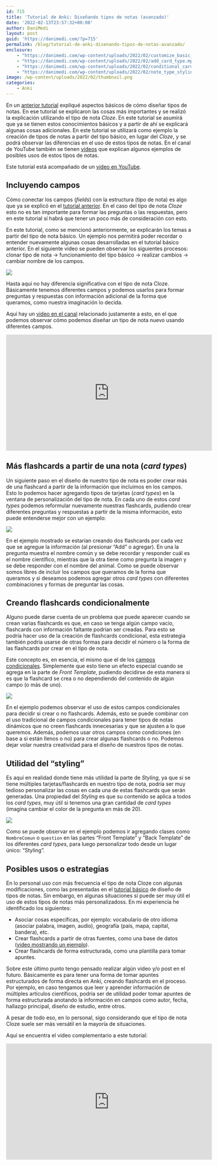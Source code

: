```yaml
---
id: 715
title: 'Tutorial de Anki: Diseñando tipos de notas (avanzado)'
date: '2022-02-13T23:57:32+00:00'
author: DaniMedi
layout: post
guid: 'https://danimedi.com/?p=715'
permalink: /blog/tutorial-de-anki-disenando-tipos-de-notas-avanzado/
enclosure:
    - "https://danimedi.com/wp-content/uploads/2022/02/customize_basic_note_type.mp4\n2008522\nvideo/mp4\n"
    - "https://danimedi.com/wp-content/uploads/2022/02/add_card_type.mp4\n1301398\nvideo/mp4\n"
    - "https://danimedi.com/wp-content/uploads/2022/02/conditional_card_types.mp4\n2629276\nvideo/mp4\n"
    - "https://danimedi.com/wp-content/uploads/2022/02/note_type_styling.mp4\n1628007\nvideo/mp4\n"
image: /wp-content/uploads/2022/02/thumbnail.png
categories:
    - Anki
---
```


En un [anterior tutorial](https://danimedi.com/blog/anki-disenando-tipos-de-nota-desde-cero/) expliqué aspectos básicos de cómo diseñar tipos de notas. En ese tutorial se explicaron las cosas más importantes y se realizó la explicación utilizando el tipo de nota *Cloze*. En este tutorial se asumirá que ya se tienen estos conocimientos básicos y a partir de ahí se explicará algunas cosas adicionales. En este tutorial se utilizará como ejemplo la creación de tipos de notas a partir del tipo básico, en lugar del *Cloze*, y se podrá observar las diferencias en el uso de estos tipos de notas. En el canal de YouTube también se tienen [videos](https://youtube.com/playlist?list=PLiR4mMxzSHWiRa3V-Uf51nTf5EP3Gl78G) que explican algunos ejemplos de posibles usos de estos tipos de notas.

Este tutorial está acompañado de un [video en YouTube](https://youtu.be/WwDLDdzTmhQ).

## Incluyendo campos

Cómo conectar los campos (*fields*) con la estructura (tipo de nota) es algo que ya se explicó en el [tutorial anterior](https://danimedi.com/blog/anki-disenando-tipos-de-nota-desde-cero/). En el caso del tipo de nota *Cloze* esto no es tan importante para formar las preguntas o las respuestas, pero en este tutorial sí habrá que tener un poco más de consideración con esto.

En este tutorial, como se mencionó anteriormente, se explicarán los temas a partir del tipo de nota básico. Un ejemplo nos permitirá poder recordar o entender nuevamente algunas cosas desarrolladas en el tutorial básico anterior. En el siguiente video se pueden observar los siguientes procesos: clonar tipo de nota → funcionamiento del tipo básico → realizar cambios → cambiar nombre de los campos.

![](/assets/images/customize_basic_note_type.gif)

Hasta aquí no hay diferencia significativa con el tipo de nota Cloze. Básicamente tenemos diferentes campos y podemos usarlos para formar preguntas y respuestas con información adicional de la forma que queramos, como nuestra imaginación lo decida.

Aquí hay un [video en el canal](https://youtu.be/vA-O3hVKQrs) relacionado justamente a esto, en el que podemos observar cómo podemos diseñar un tipo de nota nuevo usando diferentes campos.

<iframe width="560" height="315" src="https://www.youtube.com/embed/vA-O3hVKQrs?si=2jxhk7Q6FiVQLKW9" title="YouTube video player" frameborder="0" allow="accelerometer; autoplay; clipboard-write; encrypted-media; gyroscope; picture-in-picture; web-share" referrerpolicy="strict-origin-when-cross-origin" allowfullscreen></iframe>

## Más flashcards a partir de una nota (*card types*)

Un siguiente paso en el diseño de nuestro tipo de nota es poder crear más de una flashcard a partir de la información que incluimos en los campos. Esto lo podemos hacer agregando tipos de tarjetas (*card types*) en la ventana de personalización del tipo de nota. En cada uno de estos *card types* podemos reformular nuevamente nuestras flashcards, pudiendo crear diferentes preguntas y respuestas a partir de la misma información, esto puede entenderse mejor con un ejemplo:

![](/assets/images/add_card_type.gif)

En el ejemplo mostrado se estarían creando dos flashcards por cada vez que se agregue la información (al presionar “Add” o agregar). En una la pregunta muestra el nombre común y se debe recordar y responder cuál es el nombre científico, mientras que la otra tiene como pregunta la imagen y se debe responder con el nombre del animal. Como se puede observar somos libres de incluir los campos que queramos de la forma que queramos y si deseamos podemos agregar otros *card types* con diferentes combinaciones y formas de preguntar las cosas.

## Creando flashcards condicionalmente

Alguno puede darse cuenta de un problema que puede aparecer cuando se crean varias flashcards es que, en caso se tenga algún campo vacío, flashcards con información faltante podrían ser creadas. Para esto se podría hacer uso de la creación de flashcards condicional, esta estrategia también podría usarse de otras formas para decidir el número o la forma de las flashcards por crear en el tipo de nota.

Este concepto es, en esencia, el mismo que el de los [campos condicionales](https://danimedi.com/blog/anki-disenando-tipos-de-nota-desde-cero/). Simplemente que esto tiene un efecto especial cuando se agrega en la parte de *Front Template*, pudiendo decidirse de esta manera si es que la flashcard se crea o no dependiendo del contenido de algún campo (o más de uno).

![](/assets/images/conditional_card_types.gif)

En el ejemplo podemos observar el uso de estos campos condicionales para decidir si crear o no flashcards. Además, esto se puede combinar con el uso tradicional de campos condicionales para tener tipos de notas dinámicos que no creen flashcards innecesarias y que se ajusten a lo que queremos. Además, podemos usar otros campos como condiciones (en base a si están llenos o no) para crear algunas flashcards o no. Podemos dejar volar nuestra creatividad para el diseño de nuestros tipos de notas.

## Utilidad del “styling”

Es aquí en realidad donde tiene más utilidad la parte de *Styling*, ya que si se tiene múltiples tarjetas/flashcards en nuestro tipo de nota, podría ser muy tedioso personalizar las cosas en cada una de estas flashcards que serán generadas. Una propiedad del *Styling* es que su contenido se aplica a todos los *card types*, muy útil si tenemos una gran cantidad de *card types* (imagina cambiar el color de la pregunta en más de 20).

![](/assets/images/note_type_styling.gif)

Como se puede observar en el ejemplo podemos ir agregando clases como `NombreComun` o `question` en las partes “Front Template” y “Back Template” de los diferentes *card types*, para luego personalizar todo desde un lugar único: “Styling”.

## Posibles usos o estrategias

En lo personal uso con más frecuencia el tipo de nota Cloze con algunas modificaciones, como las presentadas en el [tutorial básico](https://danimedi.com/blog/anki-disenando-tipos-de-nota-desde-cero/) de diseño de tipos de notas. Sin embargo, en algunas situaciones sí puede ser muy útil el uso de estos tipos de notas más personalizadoss. En mi experiencia he identificado los siguientes:

- Asociar cosas específicas, por ejemplo: vocabulario de otro idioma (asociar palabra, imagen, audio), geografía (país, mapa, capital, bandera), etc.
- Crear flashcards a partir de otras fuentes, como una base de datos ([video mostrando un ejemplo](https://youtu.be/7suFVcB6HM4)).
- Crear flashcards de forma estructurada, como una plantilla para tomar apuntes.

Sobre este último punto tengo pensado realizar algún video y/o post en el futuro. Básicamente es para tener una forma de tomar apuntes estructurados de forma directa en Anki, creando flashcards en el proceso. Por ejemplo, en caso tengamos que leer y aprender información de múltiples artículos científicos, podría ser de utilidad poder tomar apuntes de forma estructurada anotando la información en campos como autor, fecha, hallazgo principal, diseño de estudio, entre otros.

A pesar de todo eso, en lo personal, sigo considerando que el tipo de nota Cloze suele ser más versátil en la mayoría de situaciones.

Aquí se encuentra el video complementario a este tutorial:

<iframe width="560" height="315" src="https://www.youtube.com/embed/WwDLDdzTmhQ?si=7uqN90ZuJ27L8zGb" title="YouTube video player" frameborder="0" allow="accelerometer; autoplay; clipboard-write; encrypted-media; gyroscope; picture-in-picture; web-share" referrerpolicy="strict-origin-when-cross-origin" allowfullscreen></iframe>
